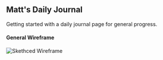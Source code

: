 ## Matt's Daily Journal
Getting started with a daily journal page for general progress. 

#### General Wireframe

![Skethced Wireframe](./images/wirefreame.png)


